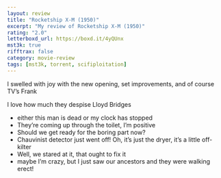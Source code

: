```yaml
---
layout: review
title: "Rocketship X-M (1950)"
excerpt: "My review of Rocketship X-M (1950)"
rating: "2.0"
letterboxd_url: https://boxd.it/4yQUnx
mst3k: true
rifftrax: false
category: movie-review
tags: [mst3k, torrent, scifiploitation]
---
```


I swelled with joy with the new opening, set improvements, and of course TV’s Frank

I love how much they despise Lloyd Bridges

- either this man is dead or my clock has stopped
- They’re coming up through the toilet, I’m positive
- Should we get ready for the boring part now?
- Chauvinist detector just went off! Oh, it’s just the dryer, it’s a little off-kilter
- Well, we stared at it, that ought to fix it
- maybe I’m crazy, but I just saw our ancestors and they were walking erect!
